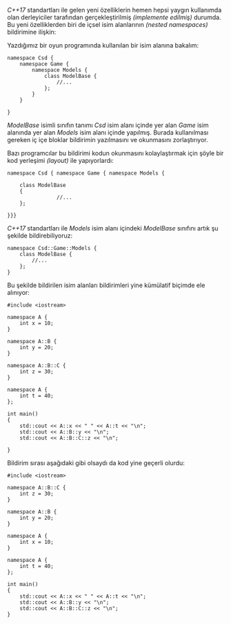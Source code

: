 _C++17_ standartları ile gelen yeni özelliklerin hemen hepsi yaygın kullanımda olan derleyiciler tarafından gerçekleştirilmiş _(implemente edilmiş)_ durumda. 
Bu yeni özelliklerden biri de içsel isim alanlarının _(nested namespaces)_ bildirimine ilişkin:

Yazdığımız bir oyun programında kullanılan bir isim alanına bakalım:

```
namespace Csd {
	namespace Game {
		namespace Models {
			class ModelBase {
				//...
			};
		}
	}

}
```

_ModelBase_ isimli sınıfın tanımı _Csd_ isim alanı içinde yer alan _Game_ isim alanında yer alan _Models_ isim alanı içinde yapılmış. 
Burada kullanılması gereken iç içe bloklar bildirimin yazılmasını ve okunmasını zorlaştırıyor.

Bazı programcılar bu bildirimi kodun okunmasını kolaylaştırmak için şöyle bir kod yerleşimi _(layout)_ ile yapıyorlardı:

```
namespace Csd { namespace Game { namespace Models {

	class ModelBase
	{
                //...
	};

}}}
```

_C++17_ standartları ile _Models_ isim alanı içindeki _ModelBase_ sınıfını artık şu şekilde bildirebiliyoruz:

```
namespace Csd::Game::Models {
	class ModelBase {
		//...
	};
}
```

Bu şekilde bildirilen isim alanları bildirimleri yine kümülatif biçimde ele alınıyor:

```
#include <iostream>

namespace A {
	int x = 10;
}

namespace A::B {
	int y = 20;
}

namespace A::B::C {
	int z = 30;
}

namespace A {
	int t = 40;
};

int main()
{
	std::cout << A::x << " " << A::t << "\n";
	std::cout << A::B::y << "\n";
	std::cout << A::B::C::z << "\n";

}
```

Bildirim sırası aşağıdaki gibi olsaydı da kod yine geçerli olurdu:

```
#include <iostream>

namespace A::B::C {
	int z = 30;
}

namespace A::B {
	int y = 20;
}

namespace A {
	int x = 10;
}

namespace A {
	int t = 40;
};

int main()
{
	std::cout << A::x << " " << A::t << "\n";
	std::cout << A::B::y << "\n";
	std::cout << A::B::C::z << "\n";
}
```

